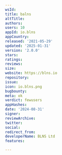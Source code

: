 ```yaml
---
wsId: 
title: balns
altTitle: 
authors: 
users: 10
appId: io.blns
appCountry: 
released: '2021-05-29'
updated: '2025-01-31'
version: '2.0.0'
stars: 
ratings: 
reviews: 
size: 
website: https://blns.io
repository: 
issue: 
icon: io.blns.png
bugbounty: 
meta: ok
verdict: fewusers
appHashes: 
date: '2024-08-31'
signer: 
reviewArchive: 
twitter: 
social: 
redirect_from: 
developerName: BLNS Ltd
features: 

---
```


